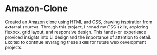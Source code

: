 # Amazon-Clone
Created an Amazon clone using HTML and CSS, drawing inspiration from external sources. Through this project, I honed my CSS skills, exploring flexbox, grid layout, and responsive design. This hands-on experience provided insights into UI design and the importance of attention to detail. Excited to continue leveraging these skills for future web development projects.
